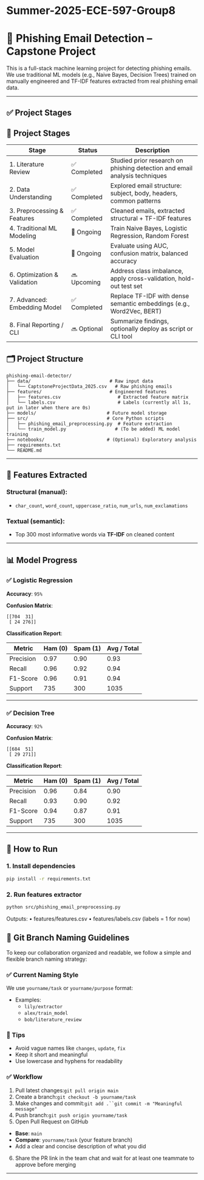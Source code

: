 # Summer-2025-ECE-597-Group8

# 🎣 Phishing Email Detection – Capstone Project

This is a full-stack machine learning project for detecting phishing emails.
We use traditional ML models (e.g., Naive Bayes, Decision Trees) trained on manually engineered and TF-IDF features extracted from real phishing email data.

---

## ✅ Project Stages

## 🧭 Project Stages

| Stage                        | Status       | Description                                                                |
| ---------------------------- | ------------ | -------------------------------------------------------------------------- |
| 1. Literature Review         | ✅ Completed | Studied prior research on phishing detection and email analysis techniques |
| 2. Data Understanding        | ✅ Completed | Explored email structure: subject, body, headers, common patterns          |
| 3. Preprocessing & Features  | ✅ Completed | Cleaned emails, extracted structural + TF-IDF features                     |
| 4. Traditional ML Modeling   | 🚀 Ongoing   | Train Naive Bayes, Logistic Regression, Random Forest                      |
| 5. Model Evaluation          | 🚀 Ongoing   | Evaluate using AUC, confusion matrix, balanced accuracy                    |
| 6. Optimization & Validation | 🔜 Upcoming  | Address class imbalance, apply cross-validation, hold-out test set         |
| 7. Advanced: Embedding Model | ✅ Completed | Replace TF-IDF with dense semantic embeddings (e.g., Word2Vec, BERT)       |
| 8. Final Reporting / CLI     | 🔜 Optional  | Summarize findings, optionally deploy as script or CLI tool                |

## 🗂️ Project Structure

<pre><code>phishing-email-detector/
├── data/                             # Raw input data
│   └── CaptstoneProjectData_2025.csv   # Raw phishing emails
├── features/                         # Engineered features
│   ├── features.csv                     # Extracted feature matrix
│   └── labels.csv                       # Labels (currently all 1s, put in later when there are 0s)
├── models/                          # Future model storage
├── src/                             # Core Python scripts
│   ├── phishing_email_preprocessing.py  # Feature extraction
│   └── train_model.py                  # (To be added) ML model training
├── notebooks/                       # (Optional) Exploratory analysis
├── requirements.txt
└── README.md
</code></pre>

---

## 🧠 Features Extracted

### Structural (manual):

- `char_count`, `word_count`, `uppercase_ratio`, `num_urls`, `num_exclamations`

### Textual (semantic):

- Top 300 most informative words via **TF-IDF** on cleaned content

---

## 📊 Model Progress

### ✅ Logistic Regression

**Accuracy**: `95%`

**Confusion Matrix**:
```
[[704  31]
 [ 24 276]]
```

**Classification Report**:

| Metric         | Ham (0) | Spam (1) | Avg / Total |
|----------------|---------|----------|-------------|
| Precision      | 0.97    | 0.90     | 0.93        |
| Recall         | 0.96    | 0.92     | 0.94        |
| F1-Score       | 0.96    | 0.91     | 0.94        |
| Support        | 735     | 300      | 1035        |

---

### ✅ Decision Tree

**Accuracy**: `92%`

**Confusion Matrix**:
```
[[684  51]
 [ 29 271]]
```

**Classification Report**:

| Metric         | Ham (0) | Spam (1) | Avg / Total |
|----------------|---------|----------|-------------|
| Precision      | 0.96    | 0.84     | 0.90        |
| Recall         | 0.93    | 0.90     | 0.92        |
| F1-Score       | 0.94    | 0.87     | 0.91        |
| Support        | 735     | 300      | 1035        |

---

## 🚀 How to Run

### 1. Install dependencies

```bash
pip install -r requirements.txt

```

### 2. Run features extractor

```bash
python src/phishing_email_preprocessing.py
```

Outputs:
	•	features/features.csv
	•	features/labels.csv (labels = 1 for now)

## 🌿 Git Branch Naming Guidelines

To keep our collaboration organized and readable, we follow a simple and flexible branch naming strategy:

### ✅ Current Naming Style

We use `yourname/task` or `yourname/purpose` format:

- Examples:
  - `lily/extractor`
  - `alex/train_model`
  - `bob/literature_review`

### 🧪 Tips

- Avoid vague names like `changes`, `update`, `fix`
- Keep it short and meaningful
- Use lowercase and hyphens for readability

### ✅ Workflow

1. Pull latest changes:`git pull origin main`
2. Create a branch:`git checkout -b yourname/task`
3. Make changes and commit:`git add .``git commit -m "Meaningful message"`
4. Push branch:`git push origin yourname/task`
5. Open Pull Request on GitHub

- **Base**: `main`
- **Compare**: `yourname/task` (your feature branch)
- Add a clear and concise description of what you did

6. Share the PR link in the team chat and wait for at least one teammate to approve before merging

---
